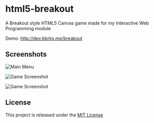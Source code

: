 html5-breakout
==============

A Breakout style HTML5 Canvas game made for my Interactive Web Programming module

Demo: http://dev.bbrks.me/breakout


Screenshots
-----------

![Main Menu](https://raw.github.com/bbrks/html5-breakout/master/screenshots/main_menu.png)

![Game Screenshot](https://raw.github.com/bbrks/html5-breakout/master/screenshots/game1.png)

![Game Screenshot](https://raw.github.com/bbrks/html5-breakout/master/screenshots/game2.png)

## License

This project is released under the [MIT License](LICENSE)
